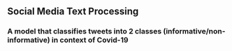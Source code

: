 ## Social Media Text Processing
### A model that classifies tweets into 2 classes (informative/non-informative) in context of Covid-19